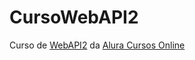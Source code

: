 # CursoWebAPI2
Curso de [WebAPI2](https://www.alura.com.br/curso-online-webservice-rest-api) da [Alura Cursos Online](https://www.alura.com.br/)
